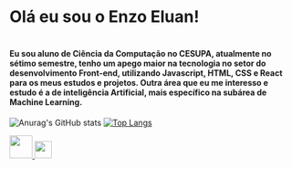 <h1>Olá eu sou o Enzo Eluan!<h1>
<h4>Eu sou aluno de Ciência da Computação no CESUPA, atualmente no sétimo semestre, tenho um apego maior na tecnologia no setor do desenvolvimento Front-end, utilizando Javascript, HTML, CSS e React para os meus estudos e projetos. Outra área que eu me interesso e estudo é a de inteligência Artificial, mais específico na subárea de Machine Learning.</h4>

![Anurag's GitHub stats](https://github-readme-stats.vercel.app/api?username=enzoeluan&show_icons=true&theme=radical)
[![Top Langs](https://github-readme-stats.vercel.app/api/top-langs/?username=enzoeluan&theme=radical)](https://github.com/enzoeluan/github-readme-stats)

<div> 
 
  <a href="https://www.instagram.com/enzoeluan/" target="_blank" rel="external"><img src="https://icons.iconarchive.com/icons/designbolts/cute-social-2014/128/Instagram-icon.png" width="40" height="40">
</a>
  <a href="https://www.linkedin.com/in/enzo-eluan" target="_blank"><img src="https://icons.iconarchive.com/icons/danleech/simple/128/linkedin-icon.png" width="30" height="30"></a> 


</div>
  
